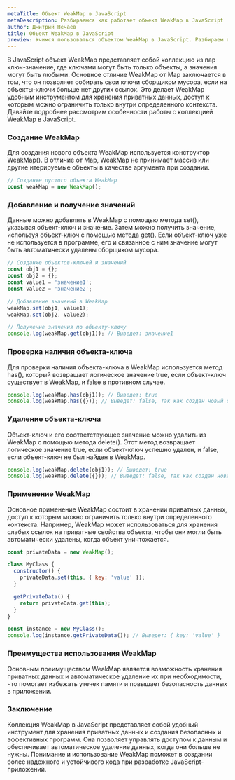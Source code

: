 ```yaml
---
metaTitle: Объект WeakMap в JavaScript
metaDescription: Разбираемся как работает объект WeakMap в JavaScript
author: Дмитрий Нечаев
title: Объект WeakMap в JavaScript
preview: Учимся пользоваться объектом WeakMap в JavaScript. Разбираем примеры использования
---
```


В JavaScript объект WeakMap представляет собой коллекцию из пар ключ-значение, где ключами могут быть только объекты, а значения могут быть любыми. Основное отличие WeakMap от Map заключается в том, что он позволяет собирать свои ключи сборщиком мусора, если на объекты-ключи больше нет других ссылок. Это делает WeakMap удобным инструментом для хранения приватных данных, доступ к которым можно ограничить только внутри определенного контекста. Давайте подробнее рассмотрим особенности работы с коллекцией WeakMap в JavaScript.

### Создание WeakMap

Для создания нового объекта WeakMap используется конструктор WeakMap(). В отличие от Map, WeakMap не принимает массив или другие итерируемые объекты в качестве аргумента при создании.

```jsx
// Создание пустого объекта WeakMap
const weakMap = new WeakMap();

```

### Добавление и получение значений

Данные можно добавлять в WeakMap с помощью метода set(), указывая объект-ключ и значение. Затем можно получить значение, используя объект-ключ с помощью метода get(). Если объект-ключ уже не используется в программе, его и связанное с ним значение могут быть автоматически удалены сборщиком мусора.

```jsx
// Создание объектов-ключей и значений
const obj1 = {};
const obj2 = {};
const value1 = 'значение1';
const value2 = 'значение2';

// Добавление значений в WeakMap
weakMap.set(obj1, value1);
weakMap.set(obj2, value2);

// Получение значения по объекту-ключу
console.log(weakMap.get(obj1)); // Выведет: значение1

```

### Проверка наличия объекта-ключа

Для проверки наличия объекта-ключа в WeakMap используется метод has(), который возвращает логическое значение true, если объект-ключ существует в WeakMap, и false в противном случае.

```jsx
console.log(weakMap.has(obj1)); // Выведет: true
console.log(weakMap.has({})); // Выведет: false, так как создан новый объект-ключ

```

### Удаление объекта-ключа

Объект-ключ и его соответствующее значение можно удалить из WeakMap с помощью метода delete(). Этот метод возвращает логическое значение true, если объект-ключ успешно удален, и false, если объект-ключ не был найден в WeakMap.

```jsx
console.log(weakMap.delete(obj1)); // Выведет: true
console.log(weakMap.delete({})); // Выведет: false, так как создан новый объект-ключ

```

### Применение WeakMap

Основное применение WeakMap состоит в хранении приватных данных, доступ к которым можно ограничить только внутри определенного контекста. Например, WeakMap может использоваться для хранения слабых ссылок на приватные свойства объекта, чтобы они могли быть автоматически удалены, когда объект уничтожается.

```jsx
const privateData = new WeakMap();

class MyClass {
  constructor() {
    privateData.set(this, { key: 'value' });
  }

  getPrivateData() {
    return privateData.get(this);
  }
}

const instance = new MyClass();
console.log(instance.getPrivateData()); // Выведет: { key: 'value' }

```

### Преимущества использования WeakMap

Основным преимуществом WeakMap является возможность хранения приватных данных и автоматическое удаление их при необходимости, что помогает избежать утечек памяти и повышает безопасность данных в приложении.

### Заключение

Коллекция WeakMap в JavaScript представляет собой удобный инструмент для хранения приватных данных и создания безопасных и эффективных программ. Она позволяет управлять доступом к данным и обеспечивает автоматическое удаление данных, когда они больше не нужны. Понимание и использование WeakMap поможет в создании более надежного и устойчивого кода при разработке JavaScript-приложений.